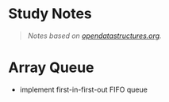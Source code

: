 # Study Notes
> _Notes based on [opendatastructures.org][1]._

# Array Queue
- implement first-in-first-out FIFO queue


[1]: http://www.opendatastructures.org